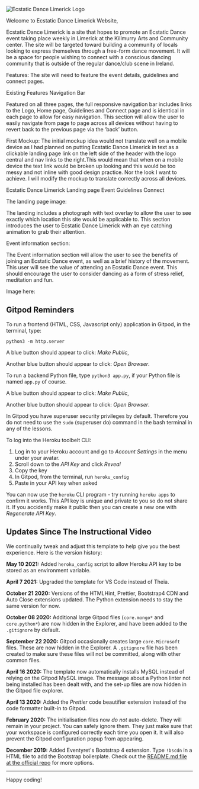 ![Ecstatic Dance Limerick Logo]()

Welcome to Ecstatic Dance Limerick Website,

Ecstatic Dance Limerick is a site that hopes to promote an Ecstatic Dance event taking place weekly in Limerick at the Killmurry Arts and Community center. The site will be targeted toward building a community of locals looking to express themselves through a free-form dance movement. It will be a space for people wishing to connect with a conscious dancing community that is outside of the regular dance/club scene in Ireland.

Features:
The site will need to feature the event details, guidelines and connect pages.

Existing Features
Navigation Bar

Featured on all three pages, the full responsive navigation bar includes links to the Logo, Home page, Guidelines and Connect page and is identical in each page to allow for easy navigation.
This section will allow the user to easily navigate from page to page across all devices without having to revert back to the previous page via the ‘back’ button.

First Mockup:
The initial mockup idea would not translate well on a mobile device as I had planned on putting Ecstatic Dance Limerick in text as a clickable landing page link on the left side of the header with the logo central and nav links to the right.This would mean that when on a mobile device the text link would be broken up looking and this would be too messy and not inline with good design practice. Nor the look I want to achieve. I will modify the mockup to translate correctly across all devices.


Ecstatic Dance Limerick
Landing page                                        Event      Guidelines     Connect

The landing page image:

The landing includes a photograph with text overlay to allow the user to see exactly which location this site would be applicable to.
This section introduces the user to Ecstatic Dance Limerick with an eye catching animation to grab their attention.

Event information section:

The Event information section will allow the user to see the benefits of joining an Ecstatic Dance event, as well as a brief history of the movement.
This user will see the value of attending an Ecstatic Dance event. This should encourage the user to consider dancing as a form of stress relief, meditation and fun.

Image here:








## Gitpod Reminders

To run a frontend (HTML, CSS, Javascript only) application in Gitpod, in the terminal, type:

`python3 -m http.server`

A blue button should appear to click: _Make Public_,

Another blue button should appear to click: _Open Browser_.

To run a backend Python file, type `python3 app.py`, if your Python file is named `app.py` of course.

A blue button should appear to click: _Make Public_,

Another blue button should appear to click: _Open Browser_.

In Gitpod you have superuser security privileges by default. Therefore you do not need to use the `sudo` (superuser do) command in the bash terminal in any of the lessons.

To log into the Heroku toolbelt CLI:

1. Log in to your Heroku account and go to *Account Settings* in the menu under your avatar.
2. Scroll down to the *API Key* and click *Reveal*
3. Copy the key
4. In Gitpod, from the terminal, run `heroku_config`
5. Paste in your API key when asked

You can now use the `heroku` CLI program - try running `heroku apps` to confirm it works. This API key is unique and private to you so do not share it. If you accidently make it public then you can create a new one with _Regenerate API Key_.

## Updates Since The Instructional Video

We continually tweak and adjust this template to help give you the best experience. Here is the version history:

**May 10 2021:** Added `heroku_config` script to allow Heroku API key to be stored as an environment variable.

**April 7 2021:** Upgraded the template for VS Code instead of Theia.

**October 21 2020:** Versions of the HTMLHint, Prettier, Bootstrap4 CDN and Auto Close extensions updated. The Python extension needs to stay the same version for now.

**October 08 2020:** Additional large Gitpod files (`core.mongo*` and `core.python*`) are now hidden in the Explorer, and have been added to the `.gitignore` by default.

**September 22 2020:** Gitpod occasionally creates large `core.Microsoft` files. These are now hidden in the Explorer. A `.gitignore` file has been created to make sure these files will not be committed, along with other common files.

**April 16 2020:** The template now automatically installs MySQL instead of relying on the Gitpod MySQL image. The message about a Python linter not being installed has been dealt with, and the set-up files are now hidden in the Gitpod file explorer.

**April 13 2020:** Added the _Prettier_ code beautifier extension instead of the code formatter built-in to Gitpod.

**February 2020:** The initialisation files now _do not_ auto-delete. They will remain in your project. You can safely ignore them. They just make sure that your workspace is configured correctly each time you open it. It will also prevent the Gitpod configuration popup from appearing.

**December 2019:** Added Eventyret's Bootstrap 4 extension. Type `!bscdn` in a HTML file to add the Bootstrap boilerplate. Check out the <a href="https://github.com/Eventyret/vscode-bcdn" target="_blank">README.md file at the official repo</a> for more options.

---

Happy coding!
